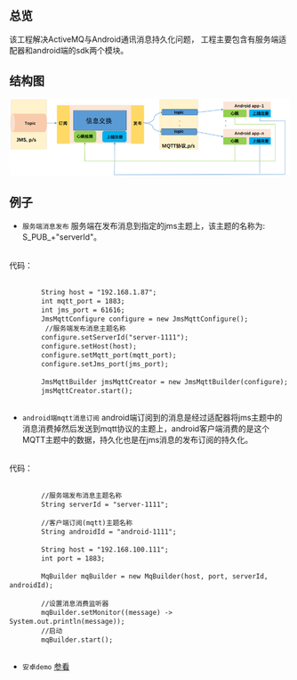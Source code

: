 ## 总览

该工程解决ActiveMQ与Android通讯消息持久化问题，
工程主要包含有服务端适配器和android端的sdk两个模块。

## 结构图
![Alt text](pic/activemq_struct.png)

## 例子
* `服务端消息发布`
服务端在发布消息到指定的jms主题上，该主题的名称为: S_PUB_+"serverId"。
<br>
代码：

```

        String host = "192.168.1.87";
        int mqtt_port = 1883;
        int jms_port = 61616;
        JmsMqttConfigure configure = new JmsMqttConfigure();
         //服务端发布消息主题名称
        configure.setServerId("server-1111");
        configure.setHost(host);
        configure.setMqtt_port(mqtt_port);
        configure.setJms_port(jms_port);

        JmsMqttBuilder jmsMqttCreator = new JmsMqttBuilder(configure);
        jmsMqttCreator.start();
        
```      
        
* `android端mqtt消息订阅`
android端订阅到的消息是经过适配器将jms主题中的消息消费掉然后发送到mqtt协议的主题上，android客户端消费的是这个MQTT主题中的数据，持久化也是在jms消息的发布订阅的持久化。
<br>
代码：

```

        //服务端发布消息主题名称
        String serverId = "server-1111";

        //客户端订阅(mqtt)主题名称
        String androidId = "android-1111";

        String host = "192.168.100.111";
        int port = 1883;

        MqBuilder mqBuilder = new MqBuilder(host, port, serverId, androidId);
        
        //设置消息消费监听器
        mqBuilder.setMonitor((message) -> System.out.println(message));
        //启动
        mqBuilder.start();
        
```

* `安卓demo`
[参看](https://github.com/Cooze/JmsMQTT-Android)
